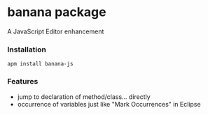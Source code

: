 # banana package

A JavaScript Editor enhancement

### Installation

```
apm install banana-js
```

### Features

* jump to declaration of method/class... directly
* occurrence of variables just like "Mark Occurrences" in Eclipse
